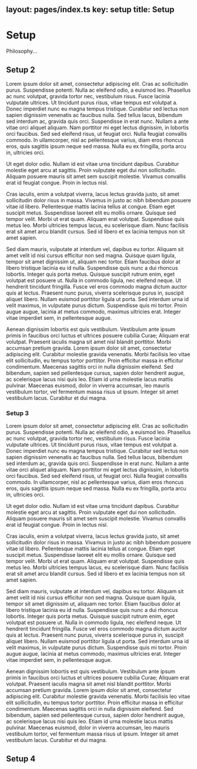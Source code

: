 layout: pages/index.ts
key: setup
title: Setup
---

# Setup

Philosophy...

## Setup 2

Lorem ipsum dolor sit amet, consectetur adipiscing elit. Cras ac sollicitudin purus. Suspendisse potenti. Nulla ac eleifend odio, a euismod leo. Phasellus ac nunc volutpat, gravida tortor nec, vestibulum risus. Fusce lacinia vulputate ultrices. Ut tincidunt purus risus, vitae tempus est volutpat a. Donec imperdiet nunc eu magna tempus tristique. Curabitur sed lectus non sapien dignissim venenatis ac faucibus nulla. Sed tellus lacus, bibendum sed interdum ac, gravida quis orci. Suspendisse in erat nunc. Nullam a ante vitae orci aliquet aliquam. Nam porttitor mi eget lectus dignissim, in lobortis orci faucibus. Sed sed eleifend risus, ut feugiat orci. Nulla feugiat convallis commodo. In ullamcorper, nisl ac pellentesque varius, diam eros rhoncus eros, quis sagittis ipsum neque sed massa. Nulla eu ex fringilla, porta arcu in, ultricies orci.

Ut eget dolor odio. Nullam id est vitae urna tincidunt dapibus. Curabitur molestie eget arcu at sagittis. Proin vulputate eget dui non sollicitudin. Aliquam posuere mauris sit amet sem suscipit molestie. Vivamus convallis erat id feugiat congue. Proin in lectus nisl.

Cras iaculis, enim a volutpat viverra, lacus lectus gravida justo, sit amet sollicitudin dolor risus in massa. Vivamus in justo ac nibh bibendum posuere vitae id libero. Pellentesque mattis lacinia tellus at congue. Etiam eget suscipit metus. Suspendisse laoreet elit eu mollis ornare. Quisque sed tempor velit. Morbi ut erat quam. Aliquam erat volutpat. Suspendisse quis metus leo. Morbi ultricies tempus lacus, eu scelerisque diam. Nunc facilisis erat sit amet arcu blandit cursus. Sed id libero et ex lacinia tempus non sit amet sapien.

Sed diam mauris, vulputate at interdum vel, dapibus eu tortor. Aliquam sit amet velit id nisi cursus efficitur non sed magna. Quisque quam ligula, tempor sit amet dignissim ut, aliquam nec tortor. Etiam faucibus dolor at libero tristique lacinia eu id nulla. Suspendisse quis nunc a dui rhoncus lobortis. Integer quis porta metus. Quisque suscipit rutrum enim, eget volutpat est posuere ut. Nulla in commodo ligula, nec eleifend neque. Ut hendrerit tincidunt fringilla. Fusce vel eros commodo magna dictum auctor quis at lectus. Praesent nunc purus, viverra scelerisque purus in, suscipit aliquet libero. Nullam euismod porttitor ligula ut porta. Sed interdum urna id velit maximus, in vulputate purus dictum. Suspendisse quis mi tortor. Proin augue augue, lacinia at metus commodo, maximus ultricies erat. Integer vitae imperdiet sem, in pellentesque augue.

Aenean dignissim lobortis est quis vestibulum. Vestibulum ante ipsum primis in faucibus orci luctus et ultrices posuere cubilia Curae; Aliquam erat volutpat. Praesent iaculis magna sit amet nisl blandit porttitor. Morbi accumsan pretium gravida. Lorem ipsum dolor sit amet, consectetur adipiscing elit. Curabitur molestie gravida venenatis. Morbi facilisis leo vitae elit sollicitudin, eu tempus tortor porttitor. Proin efficitur massa in efficitur condimentum. Maecenas sagittis orci in nulla dignissim eleifend. Sed bibendum, sapien sed pellentesque cursus, sapien dolor hendrerit augue, ac scelerisque lacus nisi quis leo. Etiam id urna molestie lacus mattis pulvinar. Maecenas euismod, dolor in viverra accumsan, leo mauris vestibulum tortor, vel fermentum massa risus ut ipsum. Integer sit amet vestibulum lacus. Curabitur et dui magna.

### Setup 3

Lorem ipsum dolor sit amet, consectetur adipiscing elit. Cras ac sollicitudin purus. Suspendisse potenti. Nulla ac eleifend odio, a euismod leo. Phasellus ac nunc volutpat, gravida tortor nec, vestibulum risus. Fusce lacinia vulputate ultrices. Ut tincidunt purus risus, vitae tempus est volutpat a. Donec imperdiet nunc eu magna tempus tristique. Curabitur sed lectus non sapien dignissim venenatis ac faucibus nulla. Sed tellus lacus, bibendum sed interdum ac, gravida quis orci. Suspendisse in erat nunc. Nullam a ante vitae orci aliquet aliquam. Nam porttitor mi eget lectus dignissim, in lobortis orci faucibus. Sed sed eleifend risus, ut feugiat orci. Nulla feugiat convallis commodo. In ullamcorper, nisl ac pellentesque varius, diam eros rhoncus eros, quis sagittis ipsum neque sed massa. Nulla eu ex fringilla, porta arcu in, ultricies orci.

Ut eget dolor odio. Nullam id est vitae urna tincidunt dapibus. Curabitur molestie eget arcu at sagittis. Proin vulputate eget dui non sollicitudin. Aliquam posuere mauris sit amet sem suscipit molestie. Vivamus convallis erat id feugiat congue. Proin in lectus nisl.

Cras iaculis, enim a volutpat viverra, lacus lectus gravida justo, sit amet sollicitudin dolor risus in massa. Vivamus in justo ac nibh bibendum posuere vitae id libero. Pellentesque mattis lacinia tellus at congue. Etiam eget suscipit metus. Suspendisse laoreet elit eu mollis ornare. Quisque sed tempor velit. Morbi ut erat quam. Aliquam erat volutpat. Suspendisse quis metus leo. Morbi ultricies tempus lacus, eu scelerisque diam. Nunc facilisis erat sit amet arcu blandit cursus. Sed id libero et ex lacinia tempus non sit amet sapien.

Sed diam mauris, vulputate at interdum vel, dapibus eu tortor. Aliquam sit amet velit id nisi cursus efficitur non sed magna. Quisque quam ligula, tempor sit amet dignissim ut, aliquam nec tortor. Etiam faucibus dolor at libero tristique lacinia eu id nulla. Suspendisse quis nunc a dui rhoncus lobortis. Integer quis porta metus. Quisque suscipit rutrum enim, eget volutpat est posuere ut. Nulla in commodo ligula, nec eleifend neque. Ut hendrerit tincidunt fringilla. Fusce vel eros commodo magna dictum auctor quis at lectus. Praesent nunc purus, viverra scelerisque purus in, suscipit aliquet libero. Nullam euismod porttitor ligula ut porta. Sed interdum urna id velit maximus, in vulputate purus dictum. Suspendisse quis mi tortor. Proin augue augue, lacinia at metus commodo, maximus ultricies erat. Integer vitae imperdiet sem, in pellentesque augue.

Aenean dignissim lobortis est quis vestibulum. Vestibulum ante ipsum primis in faucibus orci luctus et ultrices posuere cubilia Curae; Aliquam erat volutpat. Praesent iaculis magna sit amet nisl blandit porttitor. Morbi accumsan pretium gravida. Lorem ipsum dolor sit amet, consectetur adipiscing elit. Curabitur molestie gravida venenatis. Morbi facilisis leo vitae elit sollicitudin, eu tempus tortor porttitor. Proin efficitur massa in efficitur condimentum. Maecenas sagittis orci in nulla dignissim eleifend. Sed bibendum, sapien sed pellentesque cursus, sapien dolor hendrerit augue, ac scelerisque lacus nisi quis leo. Etiam id urna molestie lacus mattis pulvinar. Maecenas euismod, dolor in viverra accumsan, leo mauris vestibulum tortor, vel fermentum massa risus ut ipsum. Integer sit amet vestibulum lacus. Curabitur et dui magna.

## Setup 4
